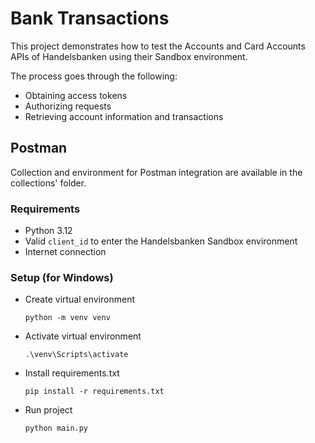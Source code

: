 # Bank Transactions

This project demonstrates how to test the Accounts and Card Accounts APIs of Handelsbanken using their Sandbox
environment.

The process goes through the following:

- Obtaining access tokens
- Authorizing requests
- Retrieving account information and transactions

## Postman

Collection and environment for Postman integration are available in the collections' folder.

### Requirements

- Python 3.12
- Valid `client_id` to enter the Handelsbanken Sandbox environment
- Internet connection

### Setup (for Windows)

- Create virtual environment

    `python -m venv venv`

- Activate virtual environment 

    `.\venv\Scripts\activate`

- Install requirements.txt

    `pip install -r requirements.txt`

- Run project

    `python main.py`
